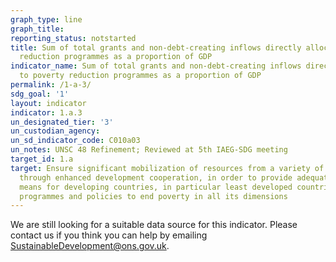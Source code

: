 ```yaml
---
graph_type: line
graph_title:
reporting_status: notstarted
title: Sum of total grants and non-debt-creating inflows directly allocated to poverty
  reduction programmes as a proportion of GDP
indicator_name: Sum of total grants and non-debt-creating inflows directly allocated
  to poverty reduction programmes as a proportion of GDP
permalink: /1-a-3/
sdg_goal: '1'
layout: indicator
indicator: 1.a.3
un_designated_tier: '3'
un_custodian_agency:
un_sd_indicator_code: C010a03
un_notes: UNSC 48 Refinement; Reviewed at 5th IAEG-SDG meeting
target_id: 1.a
target: Ensure significant mobilization of resources from a variety of sources, including
  through enhanced development cooperation, in order to provide adequate and predictable
  means for developing countries, in particular least developed countries, to implement
  programmes and policies to end poverty in all its dimensions
---
```


We are still looking for a suitable data source for this indicator. Please contact us if you think you can help by emailing <a href="mailto:SustainableDevelopment@ons.gov.uk">SustainableDevelopment@ons.gov.uk</a>.